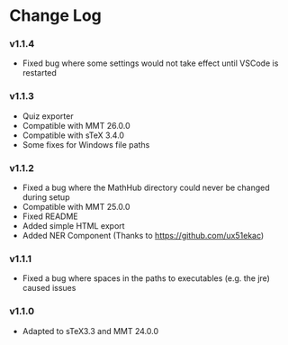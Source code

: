 # Change Log

### v1.1.4
- Fixed bug where some settings would not take effect until VSCode is restarted

### v1.1.3
- Quiz exporter
- Compatible with MMT 26.0.0
- Compatible with sTeX 3.4.0
- Some fixes for Windows file paths

### v1.1.2
- Fixed a bug where the MathHub directory could never be changed during setup
- Compatible with MMT 25.0.0
- Fixed README
- Added simple HTML export
- Added NER Component (Thanks to https://github.com/ux51ekac)

### v1.1.1
- Fixed a bug where spaces in the paths to executables (e.g. the jre) caused issues

### v1.1.0
- Adapted to sTeX3.3 and MMT 24.0.0